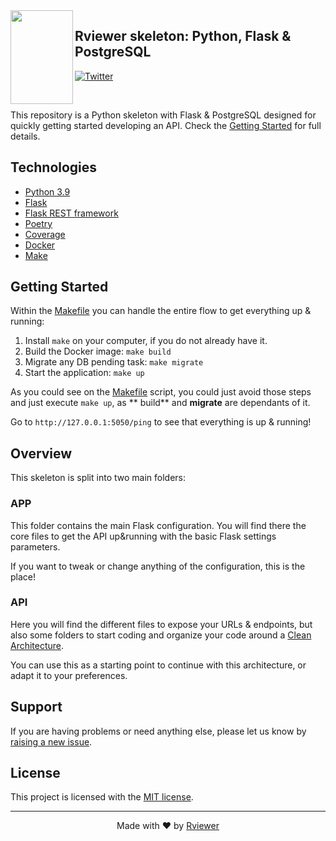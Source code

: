 <img align="left"  width="100" height="150" src=".github/rviewer-light.svg" />

## Rviewer skeleton: Python, Flask & PostgreSQL

[![Twitter](https://img.shields.io/badge/rviewer__-%231DA1F2.svg?style=for-the-badge&logo=Twitter&logoColor=white)](https://twitter.com/Rviewer_/)

<br/>

This repository is a Python skeleton with Flask & PostgreSQL designed for quickly getting started developing an API.
Check the [Getting Started](#getting-started) for full details.

## Technologies

* [Python 3.9](https://www.python.org/downloads/release/python-390/)
* [Flask](https://flask.palletsprojects.com/en/2.0.x/)
* [Flask REST framework](https://flask-restful.readthedocs.io/en/latest/)
* [Poetry](https://python-poetry.org/)
* [Coverage](https://coverage.readthedocs.io/en/6.3.1/)
* [Docker](https://www.docker.com/)
* [Make](https://www.gnu.org/software/make/manual/make.html)

## Getting Started

Within the [Makefile](Makefile) you can handle the entire flow to get everything up & running:

1. Install `make` on your computer, if you do not already have it.
2. Build the Docker image: `make build`
3. Migrate any DB pending task: `make migrate`
4. Start the application: `make up`

As you could see on the [Makefile](Makefile) script, you could just avoid those steps and just execute `make up`, as **
build** and **migrate** are dependants of it.

Go to `http://127.0.0.1:5050/ping` to see that everything is up & running!

## Overview

This skeleton is split into two main folders:

### APP

This folder contains the main Flask configuration. You will find there the core files to get the API up&running with the
basic Flask settings parameters.

If you want to tweak or change anything of the configuration, this is the place!

### API

Here you will find the different files to expose your URLs & endpoints, but also some folders to start coding and
organize your code around
a [Clean Architecture](https://blog.cleancoder.com/uncle-bob/2012/08/13/the-clean-architecture.html).

You can use this as a starting point to continue with this architecture, or adapt it to your preferences.

## Support

If you are having problems or need anything else, please let us know by
[raising a new issue](https://github.com/Rviewer-Challenges/skeleton-py-flask/issues/new/choose).

## License

This project is licensed with the [MIT license](LICENSE).

--- 

<p align="center">
  Made with ❤️ by <a href="https://rviewer.io">Rviewer</a>
</p>
